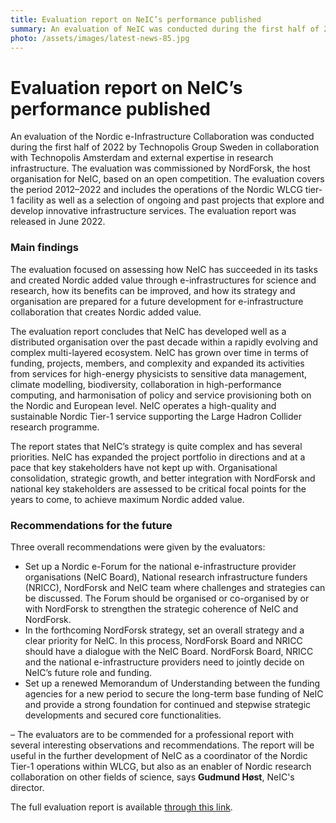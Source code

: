 ```yaml
---
title: Evaluation report on NeIC’s performance published
summary: An evaluation of NeIC was conducted during the first half of 2022. The evaluation covers the period 2012–2022 and includes the operations of the Nordic WLCG tier-1 facility as well as a selection of ongoing and past projects that explore and develop innovative infrastructure services. The report is now published.
photo: /assets/images/latest-news-85.jpg
---
```


Evaluation report on NeIC’s performance published
===========================

An evaluation of the Nordic e-Infrastructure Collaboration was conducted during the first half of 2022 by Technopolis Group Sweden in collaboration with Technopolis Amsterdam and external expertise in research infrastructure. The evaluation was commissioned by NordForsk, the host organisation for NeIC, based on an open competition. The evaluation covers the period 2012–2022 and includes the operations of the Nordic WLCG tier-1 facility as well as a selection of ongoing and past projects that explore and develop innovative infrastructure services. The evaluation report was released in June 2022.

### Main findings 

The evaluation focused on assessing how NeIC has succeeded in its tasks and created Nordic added value through e-infrastructures for science and research, how its benefits can be improved, and how its strategy and organisation are prepared for a future development for e-infrastructure collaboration that creates Nordic added value. 

The evaluation report concludes that NeIC has developed well as a distributed organisation over the past decade within a rapidly evolving and complex multi-layered ecosystem. NeIC has grown over time in terms of funding, projects, members, and complexity and expanded its activities from services for high-energy physicists to sensitive data management, climate modelling, biodiversity, collaboration in high-performance computing, and harmonisation of policy and service provisioning both on the Nordic and European level. NeIC operates a high-quality and sustainable Nordic Tier-1 service supporting the Large Hadron Collider research programme. 

The report states that NeIC’s strategy is quite complex and has several priorities. NeIC has expanded the project portfolio in directions and at a pace that key stakeholders have not kept up with. Organisational consolidation, strategic growth, and better integration with NordForsk and national key stakeholders are assessed to be critical focal points for the years to come, to achieve maximum Nordic added value.

### Recommendations for the future 

Three overall recommendations were given by the evaluators: 
- Set up a Nordic e-Forum for the national e-infrastructure provider organisations (NeIC Board), National research infrastructure funders (NRICC), NordForsk and NeIC team where challenges and strategies can be discussed. The Forum should be organised or co-organised by or with NordForsk to strengthen the strategic coherence of NeIC and NordForsk.
- In the forthcoming NordForsk strategy, set an overall strategy and a clear priority for NeIC. In this process, NordForsk Board and NRICC should have a dialogue with the NeIC Board. NordForsk Board, NRICC and the national e-infrastructure providers need to jointly decide on NeIC’s future role and funding.
- Set up a renewed Memorandum of Understanding between the funding agencies for a new period to secure the long-term base funding of NeIC and provide a strong foundation for continued and stepwise strategic developments and secured core functionalities.

– The evaluators are to be commended for a professional report with several interesting observations and recommendations. The report will be useful in the further development of NeIC as a coordinator of the Nordic Tier-1 operations within WLCG, but also as an enabler of Nordic research collaboration on other fields of science, says **Gudmund Høst**, NeIC's director.  

The full evaluation report is available [through this link](https://wiki.neic.no/w/ext/img_auth.php/b/b9/NeIC-evaluation_report-2022.pdf).